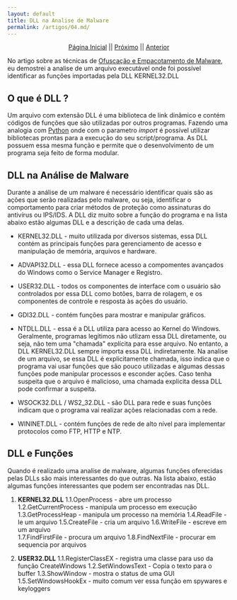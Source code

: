 ```yaml
---
layout: default
title: DLL na Analise de Malware
permalink: /artigos/04.md/
---
```


<p align="center">
 <a href="https://carineconstantino.github.io/cybersecurity/">Página Inicial</a>
 || 
 <a href="https://carineconstantino.github.io/cybersecurity/artigos/03.md">Próximo</a>  
 || 
 <a href="https://carineconstantino.github.io/cybersecurity/artigos/02.md">Anterior</a>   
</p>

No artigo sobre as técnicas de [Ofuscação e Empacotamento de Malware](https://carineconstantino.github.io/cybersecurity/artigos/02.md), eu demostrei a analise de um arquivo executável onde foi possível identificar as funções importadas pela DLL KERNEL32.DLL 

## O que é DLL ? 

Um arquivo com extensão DLL é uma biblioteca de link dinâmico e contém códigos de funções que são utilizadas por outros programas. Fazendo uma analogia com [Python](https://www.python.org) onde com o parametro _import_ é possível utilizar bibliotecas prontas para a execução do seu script/programa. As DLL possuem essa mesma função e permite que o desenvolvimento de um programa seja feito de forma modular. 

## DLL na Análise de Malware

Durante a análise de um malware é necessário identificar quais são as ações que serão realizadas pelo malware, ou seja, identificar o comportamento para criar métodos de proteção como assinaturas do antivírus ou IPS/IDS. A DLL diz muito sobre a função do programa e na lista abaixo estão algumas DLL e a descrição de cada uma delas. 

* KERNEL32.DLL - muito utilizada por diversos sistemas, essa DLL contém as principais funções para gerenciamento de acesso e manipulação de memória, arquivos e hardware. 

* ADVAPI32.DLL - essa DLL fornece acesso a compomentes avançados do Windows como o Service Manager e Registro. 

* USER32.DLL - todos os componentes de interface com o usuário são controlados por essa DLL como botões, barra de rolagem, e os componentes de controle e resposta às ações do usuário. 

* GDI32.DLL - contém funções para mostrar e manipular gráficos. 

* NTDLL.DLL - essa é a DLL utiliza para acesso ao Kernel do Windows. Geralmente, programas legítimos não utlizam essa DLL diretamente, ou seja, não tem uma "chamada" explícita para esse arquivo. No entanto, a DLL KERNEL32.DLL sempre importa essa DLL indiretamente. Na analise de um arquivo, se essa DLL é explicitamente chamada, isso indica que o programa vai usar funções que são pouco utilizadas e algumas dessas funções pode manipular processos e esconder ações. Caso tenha suspeita que o arquivo é malicioso, uma chamada explicita dessa DLL pode confirmar a suspeita. 

* WSOCK32.DLL / WS2_32.DLL - são DLL para rede e suas funções indicam que o programa vai realizar ações relacionadas com a rede. 

* WININET.DLL - contém funções de rede de alto nível para implementar protocolos como FTP, HTTP e NTP. 

## DLL e Funções 

Quando é realizado uma analise de malware, algumas funções oferecidas pelas DLLs são mais interessantes do que outras. Na lista abaixo, estão algumas funções interessantes que podem ser encontradas nas DLL. 

1. **KERNEL32.DLL** 
     1.1.OpenProcess - abre um processo
     1.2.GetCurrentProcess - manipula um processo em execução 
     1.3.GetProcessHeap  - manipula um processo na memória
     1.4.ReadFile - le um arquivo
     1.5.CreateFile - cria um arquivo
     1.6.WriteFile - escreve em um arquivo        
     1.7.FindFirstFile - procura um arquivo
     1.8.FindNextFile - procurar em sequencia por arquivos 
     
2. **USER32.DLL**
     1.1.RegisterClassEX - registra uma classe para uso da função CreateWindows
     1.2.SetWindowsText - Copia o texto para o buffer
     1.3.ShowWindow - mostra o status de uma GUI
     1.5.SetWindowsHookEx - muito comum ver essa função em spywares e keyloggers
 
 


     

     




